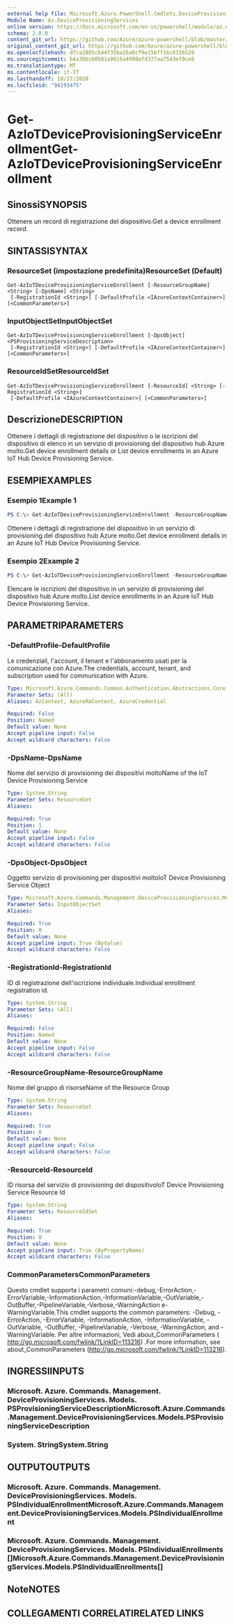 ```yaml
---
external help file: Microsoft.Azure.PowerShell.Cmdlets.DeviceProvisioningServices.dll-Help.xml
Module Name: Az.DeviceProvisioningServices
online version: https://docs.microsoft.com/en-us/powershell/module/az.deviceprovisioningservices/get-aziotdeviceprovisioningserviceenrollment
schema: 2.0.0
content_git_url: https://github.com/Azure/azure-powershell/blob/master/src/DeviceProvisioningServices/DeviceProvisioningServices/help/Get-AzIoTDeviceProvisioningServiceEnrollment.md
original_content_git_url: https://github.com/Azure/azure-powershell/blob/master/src/DeviceProvisioningServices/DeviceProvisioningServices/help/Get-AzIoTDeviceProvisioningServiceEnrollment.md
ms.openlocfilehash: dfca2885c644f35ba26a0cf9e15bff16c6156528
ms.sourcegitcommit: b4a38bcb0501a9016a4998efd377aa75d3ef9ce8
ms.translationtype: MT
ms.contentlocale: it-IT
ms.lasthandoff: 10/27/2020
ms.locfileid: "94193475"
---
```

# <span data-ttu-id="bdf4e-101">Get-AzIoTDeviceProvisioningServiceEnrollment</span><span class="sxs-lookup"><span data-stu-id="bdf4e-101">Get-AzIoTDeviceProvisioningServiceEnrollment</span></span>

## <span data-ttu-id="bdf4e-102">Sinossi</span><span class="sxs-lookup"><span data-stu-id="bdf4e-102">SYNOPSIS</span></span>
<span data-ttu-id="bdf4e-103">Ottenere un record di registrazione del dispositivo.</span><span class="sxs-lookup"><span data-stu-id="bdf4e-103">Get a device enrollment record.</span></span>

## <span data-ttu-id="bdf4e-104">SINTASSI</span><span class="sxs-lookup"><span data-stu-id="bdf4e-104">SYNTAX</span></span>

### <span data-ttu-id="bdf4e-105">ResourceSet (impostazione predefinita)</span><span class="sxs-lookup"><span data-stu-id="bdf4e-105">ResourceSet (Default)</span></span>
```
Get-AzIoTDeviceProvisioningServiceEnrollment [-ResourceGroupName] <String> [-DpsName] <String>
 [-RegistrationId <String>] [-DefaultProfile <IAzureContextContainer>] [<CommonParameters>]
```

### <span data-ttu-id="bdf4e-106">InputObjectSet</span><span class="sxs-lookup"><span data-stu-id="bdf4e-106">InputObjectSet</span></span>
```
Get-AzIoTDeviceProvisioningServiceEnrollment [-DpsObject] <PSProvisioningServiceDescription>
 [-RegistrationId <String>] [-DefaultProfile <IAzureContextContainer>] [<CommonParameters>]
```

### <span data-ttu-id="bdf4e-107">ResourceIdSet</span><span class="sxs-lookup"><span data-stu-id="bdf4e-107">ResourceIdSet</span></span>
```
Get-AzIoTDeviceProvisioningServiceEnrollment [-ResourceId] <String> [-RegistrationId <String>]
 [-DefaultProfile <IAzureContextContainer>] [<CommonParameters>]
```

## <span data-ttu-id="bdf4e-108">Descrizione</span><span class="sxs-lookup"><span data-stu-id="bdf4e-108">DESCRIPTION</span></span>
<span data-ttu-id="bdf4e-109">Ottenere i dettagli di registrazione del dispositivo o le iscrizioni del dispositivo di elenco in un servizio di provisioning del dispositivo hub Azure molto.</span><span class="sxs-lookup"><span data-stu-id="bdf4e-109">Get device enrollment details or List device enrollments in an Azure IoT Hub Device Provisioning Service.</span></span>

## <span data-ttu-id="bdf4e-110">ESEMPI</span><span class="sxs-lookup"><span data-stu-id="bdf4e-110">EXAMPLES</span></span>

### <span data-ttu-id="bdf4e-111">Esempio 1</span><span class="sxs-lookup"><span data-stu-id="bdf4e-111">Example 1</span></span>
```powershell
PS C:\> Get-AzIoTDeviceProvisioningServiceEnrollment -ResourceGroupName "myresourcegroup" -DpsName "mydps" -RegistrationId "enroll1"
```

<span data-ttu-id="bdf4e-112">Ottenere i dettagli di registrazione del dispositivo in un servizio di provisioning del dispositivo hub Azure molto.</span><span class="sxs-lookup"><span data-stu-id="bdf4e-112">Get device enrollment details in an Azure IoT Hub Device Provisioning Service.</span></span>

### <span data-ttu-id="bdf4e-113">Esempio 2</span><span class="sxs-lookup"><span data-stu-id="bdf4e-113">Example 2</span></span>
```powershell
PS C:\> Get-AzIoTDeviceProvisioningServiceEnrollment -ResourceGroupName "myresourcegroup" -DpsName "mydps"
```

<span data-ttu-id="bdf4e-114">Elencare le iscrizioni del dispositivo in un servizio di provisioning del dispositivo hub Azure molto.</span><span class="sxs-lookup"><span data-stu-id="bdf4e-114">List device enrollments in an Azure IoT Hub Device Provisioning Service.</span></span>

## <span data-ttu-id="bdf4e-115">PARAMETRI</span><span class="sxs-lookup"><span data-stu-id="bdf4e-115">PARAMETERS</span></span>

### <span data-ttu-id="bdf4e-116">-DefaultProfile</span><span class="sxs-lookup"><span data-stu-id="bdf4e-116">-DefaultProfile</span></span>
<span data-ttu-id="bdf4e-117">Le credenziali, l'account, il tenant e l'abbonamento usati per la comunicazione con Azure.</span><span class="sxs-lookup"><span data-stu-id="bdf4e-117">The credentials, account, tenant, and subscription used for communication with Azure.</span></span>

```yaml
Type: Microsoft.Azure.Commands.Common.Authentication.Abstractions.Core.IAzureContextContainer
Parameter Sets: (All)
Aliases: AzContext, AzureRmContext, AzureCredential

Required: False
Position: Named
Default value: None
Accept pipeline input: False
Accept wildcard characters: False
```

### <span data-ttu-id="bdf4e-118">-DpsName</span><span class="sxs-lookup"><span data-stu-id="bdf4e-118">-DpsName</span></span>
<span data-ttu-id="bdf4e-119">Nome del servizio di provisioning dei dispositivi molto</span><span class="sxs-lookup"><span data-stu-id="bdf4e-119">Name of the IoT Device Provisioning Service</span></span>

```yaml
Type: System.String
Parameter Sets: ResourceSet
Aliases:

Required: True
Position: 1
Default value: None
Accept pipeline input: False
Accept wildcard characters: False
```

### <span data-ttu-id="bdf4e-120">-DpsObject</span><span class="sxs-lookup"><span data-stu-id="bdf4e-120">-DpsObject</span></span>
<span data-ttu-id="bdf4e-121">Oggetto servizio di provisioning per dispositivi molto</span><span class="sxs-lookup"><span data-stu-id="bdf4e-121">IoT Device Provisioning Service Object</span></span>

```yaml
Type: Microsoft.Azure.Commands.Management.DeviceProvisioningServices.Models.PSProvisioningServiceDescription
Parameter Sets: InputObjectSet
Aliases:

Required: True
Position: 0
Default value: None
Accept pipeline input: True (ByValue)
Accept wildcard characters: False
```

### <span data-ttu-id="bdf4e-122">-RegistrationId</span><span class="sxs-lookup"><span data-stu-id="bdf4e-122">-RegistrationId</span></span>
<span data-ttu-id="bdf4e-123">ID di registrazione dell'iscrizione individuale.</span><span class="sxs-lookup"><span data-stu-id="bdf4e-123">Individual enrollment registration id.</span></span>

```yaml
Type: System.String
Parameter Sets: (All)
Aliases:

Required: False
Position: Named
Default value: None
Accept pipeline input: False
Accept wildcard characters: False
```

### <span data-ttu-id="bdf4e-124">-ResourceGroupName</span><span class="sxs-lookup"><span data-stu-id="bdf4e-124">-ResourceGroupName</span></span>
<span data-ttu-id="bdf4e-125">Nome del gruppo di risorse</span><span class="sxs-lookup"><span data-stu-id="bdf4e-125">Name of the Resource Group</span></span>

```yaml
Type: System.String
Parameter Sets: ResourceSet
Aliases:

Required: True
Position: 0
Default value: None
Accept pipeline input: False
Accept wildcard characters: False
```

### <span data-ttu-id="bdf4e-126">-ResourceId</span><span class="sxs-lookup"><span data-stu-id="bdf4e-126">-ResourceId</span></span>
<span data-ttu-id="bdf4e-127">ID risorsa del servizio di provisioning del dispositivo</span><span class="sxs-lookup"><span data-stu-id="bdf4e-127">IoT Device Provisioning Service Resource Id</span></span>

```yaml
Type: System.String
Parameter Sets: ResourceIdSet
Aliases:

Required: True
Position: 0
Default value: None
Accept pipeline input: True (ByPropertyName)
Accept wildcard characters: False
```

### <span data-ttu-id="bdf4e-128">CommonParameters</span><span class="sxs-lookup"><span data-stu-id="bdf4e-128">CommonParameters</span></span>
<span data-ttu-id="bdf4e-129">Questo cmdlet supporta i parametri comuni:-debug,-ErrorAction,-ErrorVariable,-InformationAction,-InformationVariable,-OutVariable,-OutBuffer,-PipelineVariable,-Verbose,-WarningAction e-WarningVariable.</span><span class="sxs-lookup"><span data-stu-id="bdf4e-129">This cmdlet supports the common parameters: -Debug, -ErrorAction, -ErrorVariable, -InformationAction, -InformationVariable, -OutVariable, -OutBuffer, -PipelineVariable, -Verbose, -WarningAction, and -WarningVariable.</span></span> <span data-ttu-id="bdf4e-130">Per altre informazioni, Vedi about_CommonParameters ( http://go.microsoft.com/fwlink/?LinkID=113216) .</span><span class="sxs-lookup"><span data-stu-id="bdf4e-130">For more information, see about_CommonParameters (http://go.microsoft.com/fwlink/?LinkID=113216).</span></span>

## <span data-ttu-id="bdf4e-131">INGRESSI</span><span class="sxs-lookup"><span data-stu-id="bdf4e-131">INPUTS</span></span>

### <span data-ttu-id="bdf4e-132">Microsoft. Azure. Commands. Management. DeviceProvisioningServices. Models. PSProvisioningServiceDescription</span><span class="sxs-lookup"><span data-stu-id="bdf4e-132">Microsoft.Azure.Commands.Management.DeviceProvisioningServices.Models.PSProvisioningServiceDescription</span></span>

### <span data-ttu-id="bdf4e-133">System. String</span><span class="sxs-lookup"><span data-stu-id="bdf4e-133">System.String</span></span>

## <span data-ttu-id="bdf4e-134">OUTPUT</span><span class="sxs-lookup"><span data-stu-id="bdf4e-134">OUTPUTS</span></span>

### <span data-ttu-id="bdf4e-135">Microsoft. Azure. Commands. Management. DeviceProvisioningServices. Models. PSIndividualEnrollment</span><span class="sxs-lookup"><span data-stu-id="bdf4e-135">Microsoft.Azure.Commands.Management.DeviceProvisioningServices.Models.PSIndividualEnrollment</span></span>

### <span data-ttu-id="bdf4e-136">Microsoft. Azure. Commands. Management. DeviceProvisioningServices. Models. PSIndividualEnrollments []</span><span class="sxs-lookup"><span data-stu-id="bdf4e-136">Microsoft.Azure.Commands.Management.DeviceProvisioningServices.Models.PSIndividualEnrollments[]</span></span>

## <span data-ttu-id="bdf4e-137">Note</span><span class="sxs-lookup"><span data-stu-id="bdf4e-137">NOTES</span></span>

## <span data-ttu-id="bdf4e-138">COLLEGAMENTI CORRELATI</span><span class="sxs-lookup"><span data-stu-id="bdf4e-138">RELATED LINKS</span></span>
